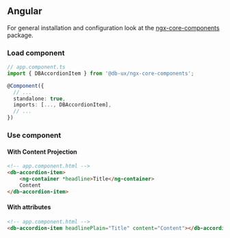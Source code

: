 <!--
SPDX-FileCopyrightText: 2025 DB Systel GmbH

SPDX-License-Identifier: Apache-2.0
-->

## Angular

For general installation and configuration look at the [ngx-core-components](https://www.npmjs.com/package/@db-ux/ngx-core-components) package.

### Load component

```ts app.component.ts
// app.component.ts
import { DBAccordionItem } from '@db-ux/ngx-core-components';

@Component({
  // ...
  standalone: true,
  imports: [..., DBAccordionItem],
  // ...
})
```

### Use component

#### With Content Projection

```html app.component.html
<!-- app.component.html -->
<db-accordion-item>
	<ng-container *headline>Title</ng-container>
	Content
</db-accordion-item>
```

#### With attributes

```html app.component.html
<!-- app.component.html -->
<db-accordion-item headlinePlain="Title" content="Content"></db-accordion-item>
```
